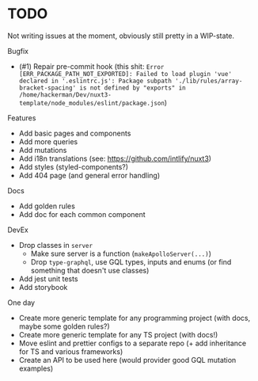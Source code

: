 # TODO

Not writing issues at the moment, obviously still pretty in a WIP-state.

Bugfix

- (#1) Repair pre-commit hook (this shit:
  `Error [ERR_PACKAGE_PATH_NOT_EXPORTED]: Failed to load plugin 'vue' declared in '.eslintrc.js': Package subpath './lib/rules/array-bracket-spacing' is not defined by "exports" in /home/hackerman/Dev/nuxt3-template/node_modules/eslint/package.json`)

Features

- Add basic pages and components
- Add more queries
- Add mutations
- Add i18n translations (see: https://github.com/intlify/nuxt3)
- Add styles (styled-components?)
- Add 404 page (and general error handling)

Docs

- Add golden rules
- Add doc for each common component

DevEx

- Drop classes in `server`
  - Make sure server is a function (`makeApolloServer(...)`)
  - Drop `type-graphql`, use GQL types, inputs and enums (or find something that doesn't use classes)
- Add jest unit tests
- Add storybook

One day

- Create more generic template for any programming project (with docs, maybe some golden rules?)
- Create more generic template for any TS project (with docs!)
- Move eslint and prettier configs to a separate repo (+ add inheritance for TS and various frameworks)
- Create an API to be used here (would provider good GQL mutation examples)
